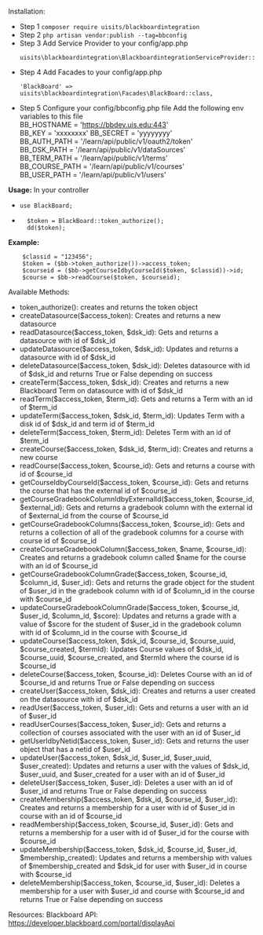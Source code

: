 Installation:
- Step 1
    ```composer require uisits/blackboardintegration```
- Step 2
    ``` php artisan vendor:publish --tag=bbconfig ```
- Step 3
    Add Service Provider to your config/app.php
    ```
    uisits\blackboardintegration\BlackboardintegrationServiceProvider::class,
    ```
- Step 4
    Add Facades to your config/app.php
    ```
    'BlackBoard' => uisits\blackboardintegration\Facades\BlackBoard::class,
    ```
- Step 5
    Configure your config/bbconfig.php file
    Add the following env variables to this file  
    BB_HOSTNAME = 'https://bbdev.uis.edu:443'  
    BB_KEY = 'xxxxxxxx'
    BB_SECRET = 'yyyyyyyy'  
    BB_AUTH_PATH = '/learn/api/public/v1/oauth2/token'  
    BB_DSK_PATH = '/learn/api/public/v1/dataSources'  
    BB_TERM_PATH = '/learn/api/public/v1/terms'  
    BB_COURSE_PATH = '/learn/api/public/v1/courses'  
    BB_USER_PATH = '/learn/api/public/v1/users'  

**Usage:**
 In your controller
- ``` use BlackBoard; ```
- ```
    $token = BlackBoard::token_authorize();
	dd($token);
    ```

**Example:**
```
    $classid = "123456";
    $token = ($bb->token_authorize())->access_token;
    $courseid = ($bb->getCourseIdbyCourseId($token, $classid))->id;
    $course = $bb->readCourse($token, $courseid);
```

Available Methods:
- token_authorize(): creates and returns the token object
- createDatasource($access_token): Creates and returns a new datasource
- readDatasource($access_token, $dsk_id): Gets and returns a datasource with id of $dsk_id
- updateDatasource($access_token, $dsk_id): Updates and returns a datasource with id of $dsk_id
- deleteDatasource($access_token, $dsk_id): Deletes datasource with id of $dsk_id and returns True or False depending on success
- createTerm($access_token, $dsk_id): Creates and returns a new Blackboard Term on datasource with id of $dsk_id
- readTerm($access_token, $term_id): Gets and returns a Term with an id of $term_id
- updateTerm($access_token, $dsk_id, $term_id): Updates Term with a disk id of $dsk_id and term id of $term_id
- deleteTerm($access_token, $term_id): Deletes Term with an id of $term_id
- createCourse($access_token, $dsk_id, $term_id): Creates and returns a new course
- readCourse($access_token, $course_id): Gets and returns a course with id of $course_id
- getCourseIdbyCourseId($access_token, $course_id): Gets and returns the course that has the external id of $course_id
- getCourseGradebookColumnIdbyExternalId($access_token, $course_id, $external_id): Gets and returns a gradebook column with the external id of $external_id from the course of $course_id
- getCourseGradebookColumns($access_token, $course_id): Gets and returns a collection of all of the gradebook columns for a course with course id of $course_id
- createCourseGradebookColumn($access_token, $name, $course_id): Creates and returns a gradebook column called $name for the course with an id of $course_id
- getCourseGradebookColumnGrade($access_token, $course_id, $column_id, $user_id): Gets and returns the grade object for the student of $user_id in the gradebook column with id of $column_id in the course with $course_id
- updateCourseGradebookColumnGrade($access_token, $course_id, $user_id, $column_id, $score): Updates and returns a grade with a value of $score for the student of $user_id in the gradebook column with id of $column_id in the course with $course_id
- updateCourse($access_token, $dsk_id, $course_id, $course_uuid, $course_created, $termId): Updates Course values of $dsk_id, $course_uuid, $course_created, and $termId where the course id is $course_id
- deleteCourse($access_token, $course_id): Deletes Course with an id of $course_id and returns True or False depending on success
- createUser($access_token, $dsk_id): Creates and returns a user created on the datasource with id of $dsk_id
- readUser($access_token, $user_id): Gets and returns a user with an id of $user_id
- readUserCourses($access_token, $user_id): Gets and returns a collection of courses associated with the user with an id of $user_id
- getUserIdbyNetid($access_token, $user_id): Gets and returns the user object that has a netid of $user_id
- updateUser($access_token, $dsk_id, $user_id, $user_uuid, $user_created): Updates and returns a user with the values of $dsk_id, $user_uuid, and $user_created for a user with an id of $user_id
- deleteUser($access_token, $user_id): Deletes a user with an id of $user_id and returns True or False depending on success
- createMembership($access_token, $dsk_id, $course_id, $user_id): Creates and returns a membership for a user with id of $user_id in course with an id of $course_id
- readMembership($access_token, $course_id, $user_id): Gets and returns a membership for a user with id of $user_id for the course with $course_id
- updateMembership($access_token, $dsk_id, $course_id, $user_id, $membership_created): Updates and returns a membership with values of $membership_created and $dsk_id for user with $user_id in course with $course_id
- deleteMembership($access_token, $course_id, $user_id): Deletes a membership for a user with $user_id and course with $course_id and returns True or False depending on success

Resources:
Blackboard API: https://developer.blackboard.com/portal/displayApi